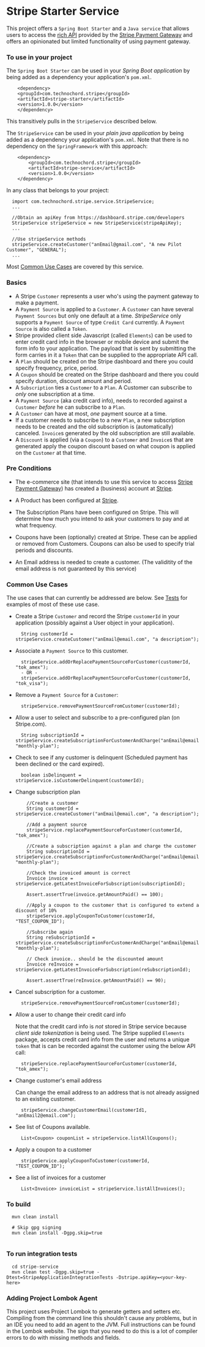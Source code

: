 Stripe Starter Service
===

This project offers a `Spring Boot Starter` and a `Java service` that allows users to access the [rich API](https://stripe.com/docs/api/java#intro) provided by the [Stripe Payment Gateway](https://stripe.com) and offers an opinionated but limited functionality of using payment gateway.

### To use in your project

The `Spring Boot Starter` can be used in your _Spring Boot application_ by being added as a dependency your application's `pom.xml`.

```
    <dependency>
	<groupId>com.technochord.stripe</groupId>
	<artifactId>stripe-starter</artifactId>
	<version>1.0.0</version>
    </dependency>
```
This transitively pulls in the `StripeService` described below.

The `StripeService` can be used in your _plain java application_ by being added as a dependency your application's `pom.xml`. Note that there is no dependency on the `SpringFramework` with this approach:

```
    <dependency>
        <groupId>com.technochord.stripe</groupId>
        <artifactId>stripe-service</artifactId>
        <version>1.0.0</version>
    </dependency>
```

In any class that belongs to your project:

```
  import com.technochord.stripe.service.StripeService;
  ...

  //Obtain an apiKey from https://dashboard.stripe.com/developers
  StripeService stripeService = new StripeService(stripeApiKey);
  ...

  //Use stripeService methods
  stripeService.createCustomer("anEmail@gmail.com", "A new Pilot Customer", "GENERAL");
  ...

```

Most [Common Use Cases](#Common-Use-Cases) are covered by this service. 

### Basics

- A Stripe `Customer` represents a user who's using the payment gateway to make a payment.
- A `Payment Source` is applied to a `Customer`. A `Customer` can have several `Payment Sources` 
but only one default at a time.
_StripeService_ only supports a `Payment Source` of type `Credit Card` currently. A `Payment Source`
is also called a `Token`.
- Stripe provided client side Javascript (called `Elements`) can be used to enter
credit card info in the browser or mobile device and submit the form info to your application. The payload that 
is sent by submitting the form carries in it a `Token` that can be supplied to the appropriate API call.
- A `Plan` should be created on the Stripe dashboard and there you could specify frequency, price, period.
- A `Coupon` should be created on the Stripe dashboard and there you could specify duration, discount amount and period.
- A `Subscription` ties a `Customer` to a `Plan`. A Customer can subscribe to _only_ one subscription at a time. 
- A `Payment Source` (aka credit card info), needs to recorded against a `Customer` _before_ he can subscribe to a `Plan`.
- A `Customer` can have at most, _one_ payment source at a time.
- If a customer needs to subscribe to a new `Plan`, a new subscription needs to 
be created and the old subscription is (automatically) canceled. `Invoice`s generated
by the old subscription are still available.
- A `Discount` is applied (via a `Coupon`) to a `Customer` and `Invoice`s that are generated apply the coupon discount based 
on what coupon is applied on the `Customer` at that time.


### Pre Conditions
 - The e-commerce site (that intends to use this service to access [Stripe Payment Gateway](https://stripe.com/docs/api/java)) has
 created a (business) account at [Stripe](https://dashboard.stripe.com/register).
 
 - A Product has been configured at [Stripe](https://dashboard.stripe.com/register).
 
 - The Subscription Plans have been configured on Stripe. This will determine how much you intend to ask your customers to 
 pay and at what frequency.

  - Coupons have been (optionally) created at Stripe. These can be applied or removed from Customers. Coupons can 
  also be used to specify trial periods and discounts.
  
 - An Email address is needed to create a customer. (The validitity of the email address is not guaranteed by this service)
 
### Common Use Cases     
The use cases that can currently be addressed are below. See [Tests](stripe-service/src/test/java/com/technochord/stripe/StripeApplicationIntegrationTests.java) for examples of most of these use case.

- Create a Stripe `Customer` and record the Stripe `customerId` in your application 
(possibly against a User object in your application).

    ```
      String customerId = stripeService.createCustomer("anEmail@email.com", "a description");
    ```

- Associate a `Payment Source` to this customer.

    ```
      stripeService.addOrReplacePaymentSourceForCustomer(customerId, "tok_amex");
      - OR -
      stripeService.addOrReplacePaymentSourceForCustomer(customerId, "tok_visa");
    ```

- Remove a `Payment Source` for a `Customer`:

    ```
      stripeService.removePaymentSourceFromCustomer(customerId);
    ```

- Allow a user to select and subscribe to a pre-configured plan (on Stripe.com).

    ```
      String subscriptionId = stripeService.createSubscriptionForCustomerAndCharge("anEmail@email.com", "monthly-plan");
    ```
    
- Check to see if any customer is delinquent (Scheduled payment has been declined or the card expired).

    ```
      boolean isDelinquent = stripeService.isCustomerDelinquent(customerId);
    ```

- Change subscription plan

    ```
		//Create a customer
		String customerId = stripeService.createCustomer("anEmail@email.com", "a description");

		//Add a payment source
		stripeService.replacePaymentSourceForCustomer(customerId, "tok_amex");

		//Create a subscription against a plan and charge the customer
		String subscriptionId = stripeService.createSubscriptionForCustomerAndCharge("anEmail@email.com", "monthly-plan");

		//Check the invoiced amount is correct
		Invoice invoice = stripeService.getLatestInvoiceForSubscription(subscriptionId);

		Assert.assertTrue(invoice.getAmountPaid() == 100);

		//Apply a coupon to the customer that is configured to extend a discount of 10% 
		stripeService.applyCouponToCustomer(customerId, "TEST_COUPON_ID");

		//Subscribe again
		String reSubscriptionId = stripeService.createSubscriptionForCustomerAndCharge("anEmail@email.com", "monthly-plan");

		// Check invoice.. should be the discounted amount
		Invoice reInvoice = stripeService.getLatestInvoiceForSubscription(reSubscriptionId);

		Assert.assertTrue(reInvoice.getAmountPaid() == 90);
    ```

- Cancel subscription for a customer.

    ```
      stripeService.removePaymentSourceFromCustomer(customerId);
    ```

- Allow a user to change their credit card info

    Note that the credit card info is _not_ stored in Stripe service because _client side tokenization_ 
    is being used. The Stripe supplied `Elements` package, accepts credit card info from the user
    and returns a unique `token` that is can be recorded against the customer using the below API call:

    ```
      stripeService.replacePaymentSourceForCustomer(customerId, "tok_amex");
    ```
- Change customer's email address

    Can change the email address to an address that is not already assigned to an existing customer.
    ```
      stripeService.changeCustomerEmail(customerId1, "anEmail2@email.com");
    ```

- See list of Coupons available.

    ```
      List<Coupon> couponList = stripeService.listAllCoupons();
    ```

- Apply a coupon to a customer

    ```
      stripeService.applyCouponToCustomer(customerId, "TEST_COUPON_ID");
    ```

- See a list of invoices for a customer
    ```
      List<Invoice> invoiceList = stripeService.listAllInvoices();
    ```

   
### To build

```
  mvn clean install
  
  # Skip gpg signing 
  mvn clean install -Dgpg.skip=true
  
```     

### To run integration tests
```
  cd stripe-service
  mvn clean test -Dgpg.skip=true -Dtest=StripeApplicationIntegrationTests -Dstripe.apiKey=<your-key-here>
```

### Adding Project Lombok Agent
This project uses Project Lombok to generate getters and setters etc. Compiling from the command line this shouldn't cause any problems, but in an IDE you need to add an agent to the JVM. Full instructions can be found in the Lombok website. The sign that you need to do this is a lot of compiler errors to do with missing methods and fields.
